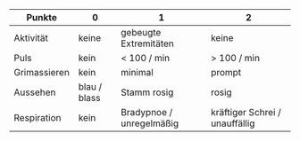 
| Punkte       | 0            | 1                        | 2                              |
|--------------|--------------|--------------------------|--------------------------------|
| Aktivität    | keine        | gebeugte Extremitäten    | keine                          |
| Puls         | kein         | < 100 / min              | > 100 / min                    |
| Grimassieren | kein         | minimal                  | prompt                         |
| Aussehen     | blau / blass | Stamm rosig              | rosig                          |
| Respiration  | kein         | Bradypnoe / unregelmäßig | kräftiger Schrei / unauffällig |

